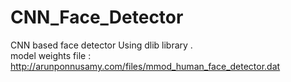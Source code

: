 # CNN_Face_Detector
CNN based face detector Using dlib library .
<br /> model weights file : http://arunponnusamy.com/files/mmod_human_face_detector.dat
